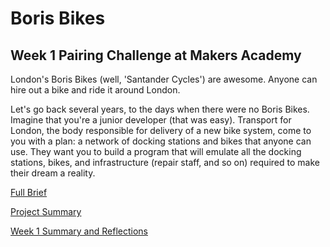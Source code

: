 # Boris Bikes 
## Week 1 Pairing Challenge at Makers Academy

London's Boris Bikes (well, 'Santander Cycles') are awesome. Anyone can hire out a bike and ride it around London.

Let's go back several years, to the days when there were no Boris Bikes. Imagine that you're a junior developer (that was easy). Transport for London, the body responsible for delivery of a new bike system, come to you with a plan: a network of docking stations and bikes that anyone can use. They want you to build a program that will emulate all the docking stations, bikes, and infrastructure (repair staff, and so on) required to make their dream a reality.

[Full Brief](https://github.com/makersacademy/course/tree/master/boris_bikes)

[Project Summary](https://github.com/hannahdesmond/portfolio/blob/main/projects/boris-bikes.md)

[Week 1 Summary and Reflections](https://github.com/hannahdesmond/portfolio/blob/main/goals/weekly/week-1.md)


